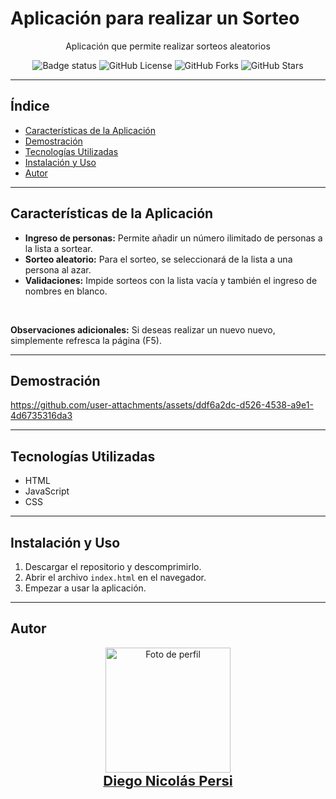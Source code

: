 # Aplicación para realizar un Sorteo

<div align="center">
  <p>
    Aplicación que permite realizar sorteos aleatorios
  </p>
  
  ![Badge status](https://img.shields.io/badge/STATUS-FINALIZADO-blue)
  ![GitHub License](https://img.shields.io/github/license/Kavorlaya/amigo-secreto)
  ![GitHub Forks](https://img.shields.io/github/forks/Kavorlaya/amigo-secreto)
  ![GitHub Stars](https://img.shields.io/github/stars/Kavorlaya/amigo-secreto)
</div>

---
## Índice
- [Características de la Aplicación](#caracteristicas-de-la-aplicacion)
- [Demostración](#demostracion)
- [Tecnologías Utilizadas](#tecnologias-utilizadas)
- [Instalación y Uso](#instalacion-y-uso)
- [Autor](#autor)

---
## Características de la Aplicación
- **Ingreso de personas:** Permite añadir un número ilimitado de personas a la lista a sortear.
- **Sorteo aleatorio:** Para el sorteo, se seleccionará de la lista a una persona al azar.
- **Validaciones:** Impide sorteos con la lista vacía y también el ingreso de nombres en blanco.

<br>

**Observaciones adicionales:** Si deseas realizar un nuevo nuevo, simplemente refresca la página (F5).

---

## Demostración
https://github.com/user-attachments/assets/ddf6a2dc-d526-4538-a9e1-4d6735316da3

---

## Tecnologías Utilizadas
- HTML
- JavaScript
- CSS
---

## Instalación y Uso
1. Descargar el repositorio y descomprimirlo.
2. Abrir el archivo `index.html` en el navegador.
3. Empezar a usar la aplicación.

---
## Autor
<div align="center">
  <a href="https://github.com/Kavorlaya">
    <img src="https://github.com/Kavorlaya.png" width="200" alt="Foto de perfil" />
    <br />
    <span style="font-size:22px;"><b>Diego Nicolás Persi</b></span>
  </a>
</div>
